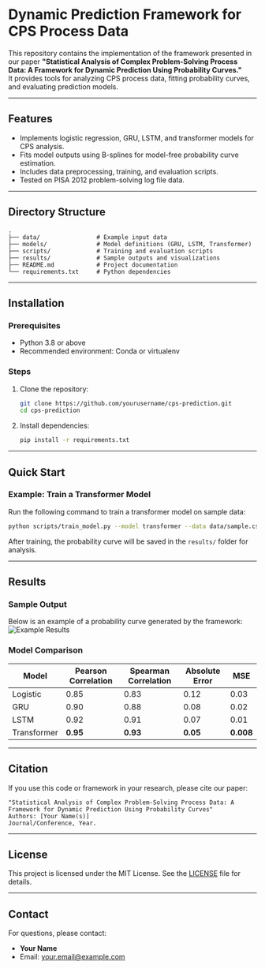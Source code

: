 # Dynamic Prediction Framework for CPS Process Data  

This repository contains the implementation of the framework presented in our paper **"Statistical Analysis of Complex Problem-Solving Process Data: A Framework for Dynamic Prediction Using Probability Curves."**  
It provides tools for analyzing CPS process data, fitting probability curves, and evaluating prediction models.  

---

## Features  
- Implements logistic regression, GRU, LSTM, and transformer models for CPS analysis.  
- Fits model outputs using B-splines for model-free probability curve estimation.  
- Includes data preprocessing, training, and evaluation scripts.  
- Tested on PISA 2012 problem-solving log file data.  

---

## Directory Structure  
```
.
├── data/                # Example input data
├── models/              # Model definitions (GRU, LSTM, Transformer)
├── scripts/             # Training and evaluation scripts
├── results/             # Sample outputs and visualizations
├── README.md            # Project documentation
└── requirements.txt     # Python dependencies
```

---

## Installation  
### Prerequisites  
- Python 3.8 or above  
- Recommended environment: Conda or virtualenv  

### Steps  
1. Clone the repository:  
   ```bash
   git clone https://github.com/yourusername/cps-prediction.git
   cd cps-prediction
   ```
2. Install dependencies:  
   ```bash
   pip install -r requirements.txt
   ```  

---

## Quick Start  
### Example: Train a Transformer Model  
Run the following command to train a transformer model on sample data:  
```bash
python scripts/train_model.py --model transformer --data data/sample.csv
```  
After training, the probability curve will be saved in the `results/` folder for analysis.  

---

## Results  
### Sample Output  
Below is an example of a probability curve generated by the framework:  
![Example Results](results/curve_example.png)  

### Model Comparison  
| Model            | Pearson Correlation | Spearman Correlation | Absolute Error | MSE   |  
|------------------|---------------------|----------------------|----------------|-------|  
| Logistic         | 0.85               | 0.83                | 0.12           | 0.03  |  
| GRU              | 0.90               | 0.88                | 0.08           | 0.02  |  
| LSTM             | 0.92               | 0.91                | 0.07           | 0.01  |  
| Transformer      | **0.95**           | **0.93**            | **0.05**       | **0.008** |  

---

## Citation  
If you use this code or framework in your research, please cite our paper:  
```plaintext
"Statistical Analysis of Complex Problem-Solving Process Data: A Framework for Dynamic Prediction Using Probability Curves"  
Authors: [Your Name(s)]  
Journal/Conference, Year.  
```  

---

## License  
This project is licensed under the MIT License. See the [LICENSE](LICENSE) file for details.  

---

## Contact  
For questions, please contact:  
- **Your Name**  
- Email: [your.email@example.com](mailto:your.email@example.com)  
